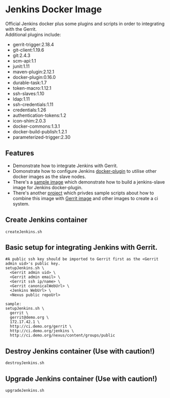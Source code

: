 # Jenkins Docker Image
Official Jenkins docker plus some plugins and scripts in order to integrating with the Gerrit.  
Additional plugins include:
* gerrit-trigger:2.18.4
* git-client:1.19.6
* git:2.4.3
* scm-api:1.1
* junit:1.11
* maven-plugin:2.12.1
* docker-plugin:0.16.0
* durable-task:1.7
* token-macro:1.12.1
* ssh-slaves:1.10
* ldap:1.11
* ssh-credentials:1.11
* credentials:1.26
* authentication-tokens:1.2
* icon-shim:2.0.3
* docker-commons:1.3.1
* docker-build-publish:1.2.1
* parameterized-trigger:2.30

## Features
* Demonstrate how to integrate Jenkins with Gerrit.
* Domonstrate how to configure Jenkins [docker-plugin](https://wiki.jenkins-ci.org/display/JENKINS/Docker+Plugin) to utilise other docker images as the slave nodes.
* There's a [sample image](https://hub.docker.com/r/openfrontier/jenkins-slave/) which demonstrate how to build a jenkins-slave image for Jenkins docker-plugin.
* There's another [project](https://github.com/openfrontier/ci) which privdes sample scripts about how to combine this image with [Gerrit image](https://hub.docker.com/r/openfrontier/gerrit/) and other images to create a ci system.

## Create Jenkins container
    createJenkins.sh

## Basic setup for integrating Jenkins with Gerrit.

    #A public ssh key should be imported to Gerrit first as the <Gerrit admin uid>'s public key.
    setupJenkins.sh \
      <Gerrit admin uid> \
      <Gerrit admin email> \
      <Gerrit ssh ip/name> \
      <Gerrit canonicalWebUrl> \
      <Jenkins WebUrl> \
      <Nexus public repoUrl>

    sample:
    setupJenkins.sh \
      gerrit \
      gerrit@demo.org \
      172.17.42.1 \
      http://ci.demo.org/gerrit \
      http://ci.demo.org/jenkins \
      http://ci.demo.org/nexus/content/groups/public

## Destroy Jenkins container (Use with caution!)
    destroyJenkins.sh

## Upgrade Jenkins container (Use with caution!)
    upgradeJenkins.sh


